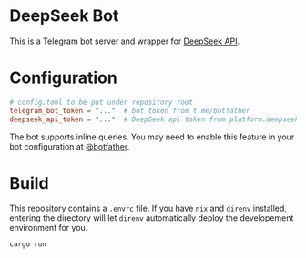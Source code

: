 # DeepSeek Bot

This is a Telegram bot server and wrapper for [DeepSeek API](https://api-docs.deepseek.com/).

# Configuration

```toml
# config.toml to be put under repository root
telegram_bot_token = "..."  # bot token from t.me/botfather
deepseek_api_token = "..."  # DeepSeek api token from platform.deepseek.com
```

The bot supports inline queries. You may need to enable this feature in your bot configuration at [@botfather](https://t.me/botfather).

# Build

This repository contains a `.envrc` file. If you have `nix` and `direnv` installed,
entering the directory will let `direnv` automatically deploy the developement environment for you.

```sh
cargo run
```
